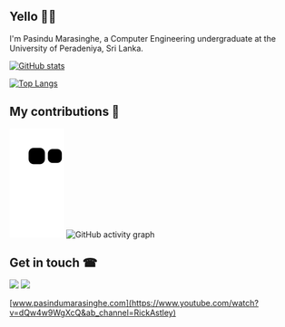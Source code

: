 ## Yello 🙋‍♂️

I'm Pasindu Marasinghe, a Computer Engineering undergraduate at the University of Peradeniya, Sri Lanka.

[![GitHub stats](https://github-readme-stats.vercel.app/api?username=pasindumarasinghe&show_icons=true&theme=radical&count_private=true)](https://github.com/anuraghazra/github-readme-stats)

[![Top Langs](https://github-readme-stats.vercel.app/api/top-langs/?username=pasindumarasinghe&show_icons=true&theme=radical&layout=compact)](https://github.com/anuraghazra/github-readme-stats)



## My contributions 🎈
![github contribution grid snake animation](https://raw.githubusercontent.com/pasindumarasinghe/pasindumarasinghe/output/github-contribution-grid-snake.svg)
![GitHub activity graph](https://activity-graph.herokuapp.com/graph?username=pasindumarasinghe&hide_border=true&theme=redical)

## Get in touch ☎

[<img src="https://img.icons8.com/color/48/000000/gmail-new.png"/>](mailto:e17207@eng.pdn.ac.lk)
[<img src="https://img.icons8.com/fluency/48/000000/linkedin.png"/>](linkedin.com/in/pasindu-marasinghe)

[www.pasindumarasinghe.com](https://www.youtube.com/watch?v=dQw4w9WgXcQ&ab_channel=RickAstley)